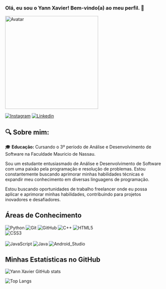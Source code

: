 ### Olá, eu sou o Yann Xavier! Bem-vindo(a) ao meu perfil. 🤙

<img src="https://github.com/Yann-Xavier/IMG/blob/main/_4ca0d619-8f50-4491-914d-20cf7a320cbc.jpg?raw=true" width="300" height="300" title="Avatar">

[![Instagram](https://img.shields.io/badge/Instagram-E4405F?style=for-the-badge&logo=instagram&logoColor=white)](https://www.instagram.com/yann_xavierr)
[![Linkedin](https://img.shields.io/badge/LinkedIn-0077B5?style=for-the-badge&logo=linkedin&logoColor=white)](https://www.linkedin.com/in/yann-xavier-178b58b8)

## 🔍 Sobre mim:

🎓 **Educação:** Cursando o 3º período de Análise e Desenvolvimento de Software na Faculdade Mauricio de Nassau.

Sou um estudante entusiasmado de Análise e Desenvolvimento de Software com uma paixão pela programação e resolução de problemas. Estou constantemente buscando aprimorar minhas habilidades técnicas e expandir meu conhecimento em diversas linguagens de programação.

Estou buscando oportunidades de trabalho freelancer onde eu possa aplicar e aprimorar minhas habilidades, contribuindo para projetos inovadores e desafiadores.

## Áreas de Conhecimento

<div style="display:inline-block">
  <img align="center" alt="Python" src="https://img.shields.io/badge/Python-14354C?style=for-the-badge&logo=python&logoColor=white">
  <img align="center" alt="Git" src="https://img.shields.io/badge/GIT-E44C30?style=for-the-badge&logo=git&logoColor=white">
  <img align="center" alt="GitHub" src="https://img.shields.io/badge/GitHub-100000?style=for-the-badge&logo=github&logoColor=white">
  <img align="center" alt="C++" src="https://img.shields.io/badge/C%2B%2B-00599C?style=for-the-badge&logo=c%2B%2B&logoColor=white">
  <img align="center" alt="HTML5" src="https://img.shields.io/badge/HTML5-E34F26?style=for-the-badge&logo=html5&logoColor=white">
  </br>
  <img align="center" alt="CSS3" src="https://img.shields.io/badge/CSS3-1572B6?style=for-the-badge&logo=css3&logoColor=white"><br><br>
  <img align="center" alt="JavaScript" src="https://img.shields.io/badge/JavaScript-F7DF1E?style=for-the-badge&logo=javascript&logoColor=black">
  <img align="center" alt="Java" src="https://img.shields.io/badge/Java-ED8B00?style=for-the-badge&logo=java&logoColor=white">
  <img align="center" alt="Android_Studio" src="https://img.shields.io/badge/Android_Studio-3DDC84?style=for-the-badge&logo=android-studio&logoColor=white">
</div>
</br>

## Minhas Estatísticas no GitHub

![Yann Xavier GitHub stats](https://github-readme-stats.vercel.app/api?username=Yann-Xavier&show_icons=true&theme=blueberry&locale=pt-br)

![Top Langs](https://github-readme-stats.vercel.app/api/top-langs/?username=Yann-Xavier&layout=compact&theme=blueberry)

